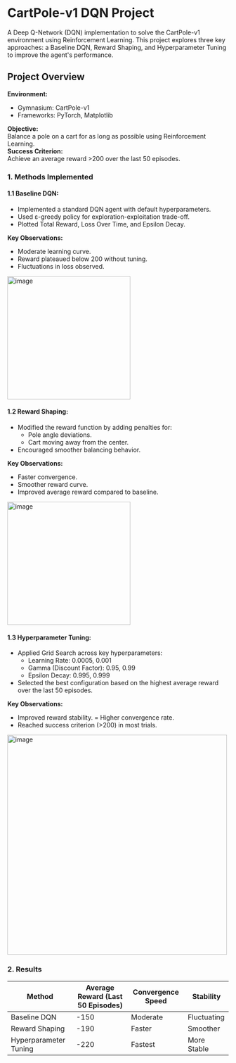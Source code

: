 # CartPole-v1 DQN Project

A Deep Q-Network (DQN) implementation to solve the CartPole-v1 environment using Reinforcement Learning. This project explores three key approaches: a Baseline DQN, Reward Shaping, and Hyperparameter Tuning to improve the agent's performance.

## Project Overview  
**Environment:**    
- Gymnasium: CartPole-v1
- Frameworks: PyTorch, Matplotlib  

**Objective:**   
Balance a pole on a cart for as long as possible using Reinforcement Learning.  
**Success Criterion:**   
Achieve an average reward >200 over the last 50 episodes.  

### 1. Methods Implemented  

#### 1.1 Baseline DQN:  
- Implemented a standard DQN agent with default hyperparameters.
- Used ε-greedy policy for exploration-exploitation trade-off.
- Plotted Total Reward, Loss Over Time, and Epsilon Decay.

**Key Observations:**  
- Moderate learning curve.
- Reward plateaued below 200 without tuning.
- Fluctuations in loss observed.

<img width="280" alt="image" src="https://github.com/user-attachments/assets/a68a26a5-450d-40dc-a421-ca9374d74609" />

#### 1.2 Reward Shaping:
- Modified the reward function by adding penalties for:
  - Pole angle deviations.
  - Cart moving away from the center.
- Encouraged smoother balancing behavior.

**Key Observations:**
- Faster convergence.
- Smoother reward curve.
- Improved average reward compared to baseline.

<img width="280" alt="image" src="https://github.com/user-attachments/assets/36b92d55-d414-4db7-97cf-bbddb54e3aed" />

#### 1.3 Hyperparameter Tuning:
- Applied Grid Search across key hyperparameters:
  - Learning Rate: 0.0005, 0.001
  - Gamma (Discount Factor): 0.95, 0.99
  - Epsilon Decay: 0.995, 0.999
- Selected the best configuration based on the highest average reward over the last 50 episodes.

**Key Observations:**
- Improved reward stability.
= Higher convergence rate.
- Reached success criterion (>200) in most trials.

<img width="500" alt="image" src="https://github.com/user-attachments/assets/180ba6f4-0b1e-4d6b-9cff-0f7c1a50a10e" />

### 2. Results


| Method | Average Reward (Last 50 Episodes) | Convergence Speed | Stability | 
| ------ | --------------------------------- | ----------------- | --------- | 
| Baseline DQN | -150 | Moderate | Fluctuating |
| Reward Shaping | -190 | Faster | Smoother |
| Hyperparameter Tuning | -220 | Fastest | More Stable |









